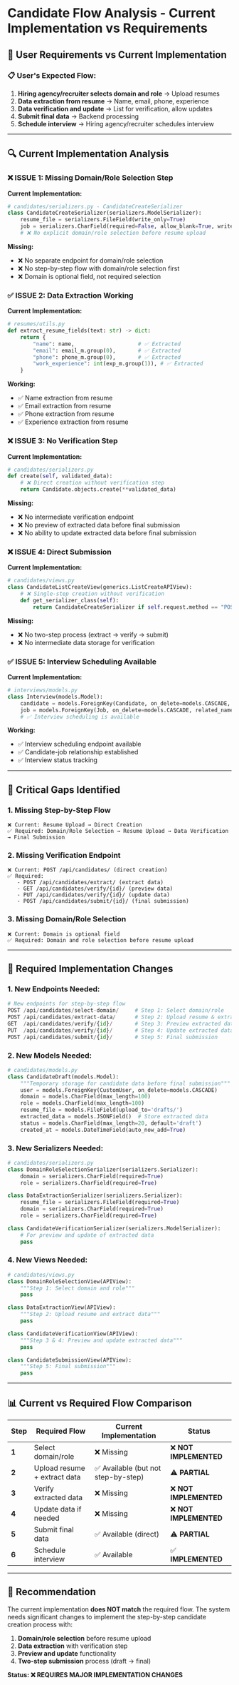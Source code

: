 # Candidate Flow Analysis - Current Implementation vs Requirements

## 🎯 **User Requirements vs Current Implementation**

### **📋 User's Expected Flow:**
1. **Hiring agency/recruiter selects domain and role** → Upload resumes
2. **Data extraction from resume** → Name, email, phone, experience
3. **Data verification and update** → List for verification, allow updates
4. **Submit final data** → Backend processing
5. **Schedule interview** → Hiring agency/recruiter schedules interview

---

## 🔍 **Current Implementation Analysis**

### **❌ ISSUE 1: Missing Domain/Role Selection Step**

**Current Implementation:**
```python
# candidates/serializers.py - CandidateCreateSerializer
class CandidateCreateSerializer(serializers.ModelSerializer):
    resume_file = serializers.FileField(write_only=True)
    job = serializers.CharField(required=False, allow_blank=True, write_only=True)
    # ❌ No explicit domain/role selection before resume upload
```

**Missing:**
- ❌ No separate endpoint for domain/role selection
- ❌ No step-by-step flow with domain/role selection first
- ❌ Domain is optional field, not required selection

### **✅ ISSUE 2: Data Extraction Working**

**Current Implementation:**
```python
# resumes/utils.py
def extract_resume_fields(text: str) -> dict:
    return {
        "name": name,                    # ✅ Extracted
        "email": email_m.group(0),       # ✅ Extracted  
        "phone": phone_m.group(0),       # ✅ Extracted
        "work_experience": int(exp_m.group(1)), # ✅ Extracted
    }
```

**Working:**
- ✅ Name extraction from resume
- ✅ Email extraction from resume
- ✅ Phone extraction from resume
- ✅ Experience extraction from resume

### **❌ ISSUE 3: No Verification Step**

**Current Implementation:**
```python
# candidates/serializers.py
def create(self, validated_data):
    # ❌ Direct creation without verification step
    return Candidate.objects.create(**validated_data)
```

**Missing:**
- ❌ No intermediate verification endpoint
- ❌ No preview of extracted data before final submission
- ❌ No ability to update extracted data before final submission

### **❌ ISSUE 4: Direct Submission**

**Current Implementation:**
```python
# candidates/views.py
class CandidateListCreateView(generics.ListCreateAPIView):
    # ❌ Single-step creation without verification
    def get_serializer_class(self):
        return CandidateCreateSerializer if self.request.method == "POST" else CandidateListSerializer
```

**Missing:**
- ❌ No two-step process (extract → verify → submit)
- ❌ No intermediate data storage for verification

### **✅ ISSUE 5: Interview Scheduling Available**

**Current Implementation:**
```python
# interviews/models.py
class Interview(models.Model):
    candidate = models.ForeignKey(Candidate, on_delete=models.CASCADE, related_name="interviews")
    job = models.ForeignKey(Job, on_delete=models.CASCADE, related_name="interviews")
    # ✅ Interview scheduling is available
```

**Working:**
- ✅ Interview scheduling endpoint available
- ✅ Candidate-job relationship established
- ✅ Interview status tracking

---

## 🚨 **Critical Gaps Identified**

### **1. Missing Step-by-Step Flow**
```
❌ Current: Resume Upload → Direct Creation
✅ Required: Domain/Role Selection → Resume Upload → Data Verification → Final Submission
```

### **2. Missing Verification Endpoint**
```
❌ Current: POST /api/candidates/ (direct creation)
✅ Required: 
   - POST /api/candidates/extract/ (extract data)
   - GET /api/candidates/verify/{id}/ (preview data)
   - PUT /api/candidates/verify/{id}/ (update data)
   - POST /api/candidates/submit/{id}/ (final submission)
```

### **3. Missing Domain/Role Selection**
```
❌ Current: Domain is optional field
✅ Required: Domain and role selection before resume upload
```

---

## 🔧 **Required Implementation Changes**

### **1. New Endpoints Needed:**

```python
# New endpoints for step-by-step flow
POST /api/candidates/select-domain/     # Step 1: Select domain/role
POST /api/candidates/extract-data/      # Step 2: Upload resume & extract
GET  /api/candidates/verify/{id}/       # Step 3: Preview extracted data
PUT  /api/candidates/verify/{id}/       # Step 4: Update extracted data
POST /api/candidates/submit/{id}/       # Step 5: Final submission
```

### **2. New Models Needed:**

```python
# candidates/models.py
class CandidateDraft(models.Model):
    """Temporary storage for candidate data before final submission"""
    user = models.ForeignKey(CustomUser, on_delete=models.CASCADE)
    domain = models.CharField(max_length=100)
    role = models.CharField(max_length=100)
    resume_file = models.FileField(upload_to='drafts/')
    extracted_data = models.JSONField()  # Store extracted data
    status = models.CharField(max_length=20, default='draft')
    created_at = models.DateTimeField(auto_now_add=True)
```

### **3. New Serializers Needed:**

```python
# candidates/serializers.py
class DomainRoleSelectionSerializer(serializers.Serializer):
    domain = serializers.CharField(required=True)
    role = serializers.CharField(required=True)

class DataExtractionSerializer(serializers.Serializer):
    resume_file = serializers.FileField(required=True)
    domain = serializers.CharField(required=True)
    role = serializers.CharField(required=True)

class CandidateVerificationSerializer(serializers.ModelSerializer):
    # For preview and update of extracted data
    pass
```

### **4. New Views Needed:**

```python
# candidates/views.py
class DomainRoleSelectionView(APIView):
    """Step 1: Select domain and role"""
    pass

class DataExtractionView(APIView):
    """Step 2: Upload resume and extract data"""
    pass

class CandidateVerificationView(APIView):
    """Step 3 & 4: Preview and update extracted data"""
    pass

class CandidateSubmissionView(APIView):
    """Step 5: Final submission"""
    pass
```

---

## 📊 **Current vs Required Flow Comparison**

| Step | Required Flow | Current Implementation | Status |
|------|---------------|----------------------|---------|
| **1** | Select domain/role | ❌ Missing | ❌ **NOT IMPLEMENTED** |
| **2** | Upload resume + extract data | ✅ Available (but not step-by-step) | ⚠️ **PARTIAL** |
| **3** | Verify extracted data | ❌ Missing | ❌ **NOT IMPLEMENTED** |
| **4** | Update data if needed | ❌ Missing | ❌ **NOT IMPLEMENTED** |
| **5** | Submit final data | ✅ Available (direct) | ⚠️ **PARTIAL** |
| **6** | Schedule interview | ✅ Available | ✅ **IMPLEMENTED** |

---

## 🎯 **Recommendation**

The current implementation **does NOT match** the required flow. The system needs significant changes to implement the step-by-step candidate creation process with:

1. **Domain/role selection** before resume upload
2. **Data extraction** with verification step
3. **Preview and update** functionality
4. **Two-step submission** process (draft → final)

**Status: ❌ REQUIRES MAJOR IMPLEMENTATION CHANGES** 